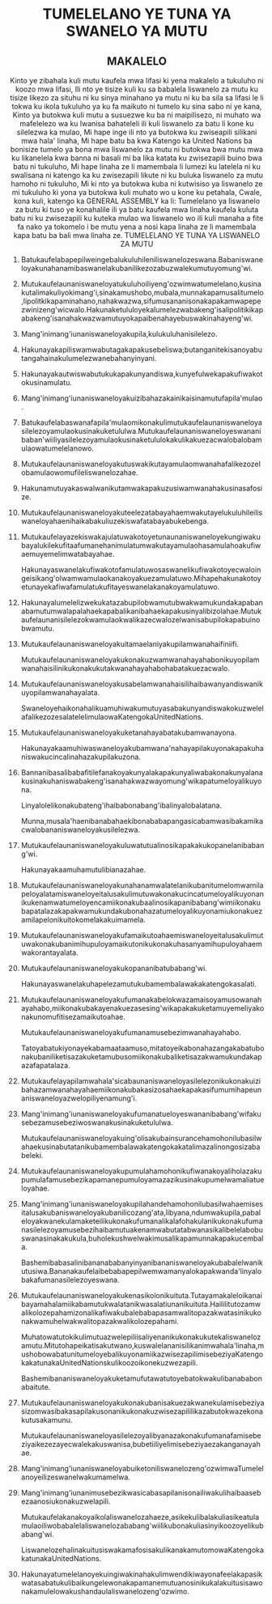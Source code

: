 <h1 align='center'>TUMELELANO YE TUNA YA SWANELO YA MUTU</h1>
<h2 align='center'>MAKALELO</h2>
<p align='center'>Kinto ye zibahala kuli mutu kaufela mwa lifasi ki yena makalelo a tukuluho ni koozo mwa lifasi,
Ili nto ye tisize kuli ku sa babalela liswanelo za mutu ku tisize likezo za situhu ni ku sinya minahano ya mutu ni ku ba sila sa lifasi le li tokwa ku ikola tukuluho ya ku fa maikuto ni tumelo ku sina sabo ni ye kana,
Kinto ya butokwa kuli mutu a susuezwe ku ba ni maipilisezo, ni muhato wa mafelelezo wa ku lwanisa bahateleli ili kuli liswanelo za batu li kone ku silelezwa ka mulao,
Mi hape inge ili nto ya butokwa ku zwiseapili silikani mwa hala' linaha,
Mi hape batu ba kwa Katengo ka United Nations ba bonisize tumelo ya bona mwa liswanelo za mutu ni butokwa bwa mutu mwa ku likanelela kwa banna ni basali mi ba lika katata ku zwisezapili buino bwa batu ni tukuluho,
Mi hape linaha ze li mamembala li lumezi ku latelela ni ku swalisana ni katengo ka ku zwisezapili likute ni ku buluka liswanelo za mutu hamoho ni tukuluho,
Mi ki nto ya butokwa kuba ni kutwisiso ya liswanelo ze mi tukuluho ki yona ya butokwa kuli muhato wo u kone ku petahala,
Cwale, kona kuli, katengo ka GENERAL ASSEMBLY ka li:
Tumelelano ya liswanelo za butu ki tuso ye konahalile ili ya batu kaufela mwa linaha kaufela kuluta batu ni ku zwisezapili ku kuteka mulao wa liswanelo wo ili kuli manaha a fite fa nako ya tokomelo i be mutu yena a nosi kapa linaha ze li mamembala kapa batu ba bali mwa linaha ze.
TUMELELANO YE TUNA YA LISWANELO ZA MUTU</p>
<ol>
  <li>
    <p>Batukaufelabapepilweingebalukuluhileniliswanelozeswana.Babaniswaneloyakunahanamibaswanelakubanilikezozabuzwalekumutuyomung'wi.</p>
  </li>
  <li>
    <p>Mutukaufelaunaniswaneloyatukuluhoiliyeng'ozwimwatumelelano,kusinakutalimakuliyokimang'i,sinakamushobo,mubala,munnakapamusalitumelo,lipolitkikapaminahano,nahakwazwa,sifumusananisonakapakamwapepezwinizeng'wicwalo.Hakunaketululoyekalumelezwabakeng'isalipolitikikapabakeng'isanahakwazwamutuyokapaibenahayebuswakinahayeng'wi.</p>
  </li>
  <li>
    <p>Mang'inimang'iunaniswaneloyakupila,kulukuluhanisilelezo.</p>
  </li>
  <li>
    <p>Hakunayakapiliswamwabutagakapakusebeliswa;butanganitekisanoyabutangahainakulumelezwanebahanyinyani.</p>
  </li>
  <li>
    <p>Hakunayakautwiswabutukukapakunyandiswa,kunyefulwekapakufiwakotokusinamulatu.</p>
  </li>
  <li>
    <p>Mang'inimang'iunaniswaneloyakuizibahazakainikaisinamutufapila'mulao.</p>
  </li>
  <li>
    <p>Batukaufelabaswanafapila'mulaomikonakulimutukaufelaunaniswaneloyasilelezoyamulaokusinakuketululwa.Mutukaufelaunaniswaneloyeswananibaban'wiiliyasilelezoyamulaokusinaketululokakulikakuezacwalobalobamulaowatumelelanowo.</p>
  </li>
  <li>
    <p>Mutukaufelaunaniswaneloyakutuswakikutayamulaomwanahafalikezozelobamulaowomufileliswanelozahae.</p>
  </li>
  <li>
    <p>Hakunamutuyakaswalwanikutamwakapakuzusiwamwanahakusinasafosize.</p>
  </li>
  <li>
    <p>Mutukaufelaunaniswaneloyakuteelezatabayahaemwakutayelukuluhileiliswaneloyahaenihaikabakuliuzekiswafatabayabukebenga.</p>
  </li>
  <li>
    <p>Mutukaufelayazekiswakajulatuwakotoyetunaunaniswaneloyekungiwakubayalukilekufitaafumanehanimulatumwakutayamulaohasamulahoakufiwaemuyemelimwatabayahae.</p>
    <p>Hakunayaswanelakufiwakotofamulatuwosaswanelikufiwakotoyecwaloingeisikang'olwamwamulaokanakoyakuezamulatuwo.Mihapehakunakotoyetunayekafiwafamulatukufitayeswanelakanakoyamulatuwo.</p>
  </li>
  <li>
    <p>Hakunayalumelelizwekukatazabupilobwamutubwakwamukundakapabanabamutumwalapalahaekapabalikanibahaekapakusinyalibizolahae.Mutukaufelaunanisilelezokwamulaokwalikazecwalozelwanisabupilokapabuinobwamutu.</p>
  </li>
  <li>
    <p>Mutukaufelaunaniswaneloyakuitamaelaniyakupilamwanahaifiniifi.</p>
    <p>Mutukaufelaunaniswaneloyakukonakuzwamwanahayahabonikuyopilamwanahaisilinikukonakukutakwanahayahabohabatakuezacwalo.</p>
  </li>
  <li>
    <p>Mutukaufelaunaniswaneloyakusabelamwanahaisilihaibawanyandiswanikuyopilamwanahayalata.</p>
    <p>SwaneloyehaikonahalikuamuhiwakumutuyasabakunyandiswakokuzwelelafalikezozesalatelelimulaowaKatengokaUnitedNations.</p>
  </li>
  <li>
    <p>Mutukaufelaunaniswaneloyakuketanahayabatakubamwanayona.</p>
    <p>Hakunayakaamuhiwaswaneloyakubamwana'nahayapilakuyonakapakuhaniswakucincalinahazakupilakuzona.</p>
  </li>
  <li>
    <p>Bannanibasalibabafitilefanakoyakunyalakapakunyaliwabakonakunyalanakusinakuhaniswabakeng'isanahakwazwayomung'wikapatumeloyalikuyona.</p>
    <p>Linyalolelikonakubateng'ihaibabonabang'ibalinyalobalatana.</p>
    <p>Munna,musala'haenibanabahaekibonababapangasicabamwasibakamikacwalobananiswaneloyakusilelezwa.</p>
  </li>
  <li>
    <p>Mutukaufelaunaniswaneloyakuluwatutualinosikapakakukopanelanibabang'wi.</p>
    <p>Hakunayakaamuhamutulibianazahae.</p>
  </li>
  <li>
    <p>Mutukaufelaunaniswaneloyakunahanamwalatelanikubanitumelomwamilapeloyalatamiswaneloyeitalusakulimutuwakonakucincatumeloyalikuyonanikukenamwatumeloyencamiikonakubaalinosikapanibabang'wimiikonakubapatalazakapakwamukundakubonahazatumeloyalikuyonamiukonakuezamilapelonikuitokomelakakuimamela.</p>
  </li>
  <li>
    <p>Mutukaufelaunaniswaneloyakufamaikutoahaemiswaneloyeitalusakulimutuwakonakubanimihupuloyamaikutonikukonakuhasanyamihupuloyahaemwakorantayalata.</p>
  </li>
  <li>
    <p>Mutukaufelaunaniswaneloyakukopananibatubabang'wi.</p>
    <p>Hakunayaswanelakuhapelezamutukubamembalawakakatengokasalati.</p>
  </li>
  <li>
    <p>Mutukaufelaunaniswaneloyakufumanakabelokwazamaisoyamusowanahayahabo,miikonakubakayenakuezasesing'wikapakakuketamuyemeliyakonakunomufitisezamaikutoahae.</p>
    <p>Mutukaufelaunaniswaneloyakufumanamusebezimwanahayahabo.</p>
    <p>Tatoyabatukiyonayekabamaataamuso,mitatoyeikabonahazangakabatubonakubaniliketisazakuketamubusomiikonakubaliketisazakwamukundakapazafapatalaza.</p>
  </li>
  <li>
    <p>Mutukaufelayapilamwahala'sicabaunaniswaneloyasilelezonikukonakuizibahazamwanahayahaemiikonakubakasizosahaekapakasifumumihapeunaniswaneloyazwelopiliyenamung'i.</p>
  </li>
  <li>
    <p>Mang'inimang'iunaniswaneloyakufumanatueloyeswananibabang'wifakusebezamusebeziwoswanakusinakuketululwa.</p>
    <p>Mutukaufelaunaniswaneloyakuing'olisakubainsurancehamohonilubasilwahaekusinabutatanikubamembalawakatengokakatalimazalinongosizababeleki.</p>
    <p></p>
    <p></p>
  </li>
  <li>
    <p>Mutukaufelaunaniswaneloyakupumulahamohonikufiwanakoyaliholazakupumulafamusebezikapamanepumuloyamazazikusinakupumelwamaliatueloyahae.</p>
  </li>
  <li>
    <p>Mang'inimang'iunaniswaneloyakupilahandehamohonilubasilwahaemisesitalusakubaniswaneloyakubanilicozang'ata,libyana,ndumwakupila,pabaleloyakwanekulamaketeilikukonakufumanalikalafohakulanikukonakufumanasilelezoyamusebezihaibamutuakenamwabutatabwanasikalibelelabobuswanasinakakukula,buholekushwelwakimusalikapamunnakapakucembala.</p>
    <p>Bashemibabasalinibananababanyinyanibananiswaneloyakubabalelwanikutusiwa.Bananakaufelaibebabapepilwemwamanyalokapakwanda'linyalobakafumanasilelezoyeswana.</p>
  </li>
  <li>
    <p>Mutukaufelaunaniswaneloyakukenasikolonikuituta.Tutayamakaleloikanaibayamahalamiikabamutukwalatanikwasalatiunanikuituta.Haililitutozamwalikolozepahamizonalikafiwakubalebabapasamwalitopazakwatasinikukonakwamuhelwakwalitopazakwalikolozepahami.</p>
    <p>Muhatowatutokikulimutuazwelepiliisaliyenanikukonakukutekaliswanelozamutu.Mitutohapeikatisakutwano,kuswalelananisilikanimwahala'linaha,mushobowabatunitumeloyebalikuyonamiikazwisezapilimisebeziyaKatengokakatunakaUnitedNationskulikoozoikonekuzwezapili.</p>
    <p>Bashemibananiswaneloyakuketamufutawatutoyebatokwakulibanababonabaitute.</p>
  </li>
  <li>
    <p>Mutukaufelaunaniswaneloyakukonakubanisakuezakwanekulamisebeziyasizomwasibakasapilakusonanikukonakuzwisezapililikazabutokwazekonakutusakamunu.</p>
    <p>Mutukaufelaunaniswaneloyasilelezoyalibyanazakonakufumanafamisebeziyaikezezayecwalekakuswanisa,bubetiiliyelimisebeziyaezakanganayahae.</p>
  </li>
  <li>
    <p>Mang'inimang'iunaniswaneloyabuiketoniliswanelozeng'ozwimwaTumelelanoyeilizeswanelwakumamelwa.</p>
  </li>
  <li>
    <p>Mang'inimang'iunanimusebezikwasicabasapilanisonailiwakulihaibaasebezaanosiukonakuzwelapili.</p>
    <p>Mutukaufelakanakoyaikolaliswanelozahaeze,asikekulibalakuliasikeatulamulaoiliwobabalelaliswanelozababang'wiilikubonakuliasinyikoozoyelikubabang'wi.</p>
    <p>LiswanelozehalinakuitusiswakamafosisakulikanakamutomowaKatengokakatunakaUnitedNations.</p>
  </li>
  <li>
    <p>Hakunayatumelelanoyekuingiwakinahakulimwendikiwayonafeelakapasikwatasabatukulibaikungelewonakapamanemutuanosinikukalakuitusisawonakamulelowakushandaulaliswanelozeng'ozwimo.</p>
  </li>
</ol>